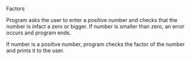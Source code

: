 Factors

Program asks the user to enter a positive number and checks that the number
is infact a zero or bigger. If number is smaller than zero, an error occurs
and program ends.

If number is a positive number, program checks the factor of the number and
prints it to the user.

